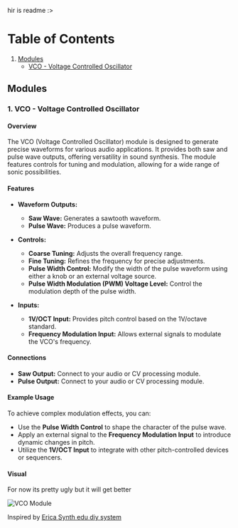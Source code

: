 hir is readme :>

# Table of Contents


1. [Modules](#modules)
   - [VCO - Voltage Controlled Oscillator](#vco---voltage-controlled-oscillator)

## Modules

### 1. VCO - Voltage Controlled Oscillator

#### Overview

The VCO (Voltage Controlled Oscillator) module is designed to generate precise waveforms for various audio applications. It provides both saw and pulse wave outputs, offering versatility in sound synthesis. The module features controls for tuning and modulation, allowing for a wide range of sonic possibilities.

#### Features

- **Waveform Outputs:**
  - **Saw Wave:** Generates a sawtooth waveform.
  - **Pulse Wave:** Produces a pulse waveform.

- **Controls:**
  - **Coarse Tuning:** Adjusts the overall frequency range.
  - **Fine Tuning:** Refines the frequency for precise adjustments.
  - **Pulse Width Control:** Modify the width of the pulse waveform using either a knob or an external voltage source.
  - **Pulse Width Modulation (PWM) Voltage Level:** Control the modulation depth of the pulse width.

- **Inputs:**
  - **1V/OCT Input:** Provides pitch control based on the 1V/octave standard.
  - **Frequency Modulation Input:** Allows external signals to modulate the VCO's frequency.

#### Connections

- **Saw Output:** Connect to your audio or CV processing module.
- **Pulse Output:** Connect to your audio or CV processing module.

#### Example Usage

To achieve complex modulation effects, you can:
- Use the **Pulse Width Control** to shape the character of the pulse wave.
- Apply an external signal to the **Frequency Modulation Input** to introduce dynamic changes in pitch.
- Utilize the **1V/OCT Input** to integrate with other pitch-controlled devices or sequencers.

#### Visual

For now its pretty ugly but it will get better

![VCO Module](https://github.com/user-attachments/assets/8995be05-5f45-4fab-9119-c2692e9d438b)

Inspired by [Erica Synth edu diy system](https://www.ericasynths.lv/shop/diy-kits-1/mki-x-esedu-diy-system/)


